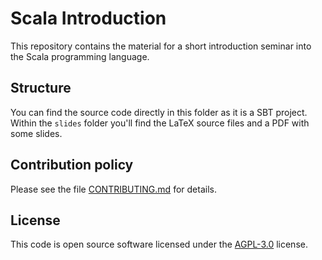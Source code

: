 # Scala Introduction #

This repository contains the material for a short introduction seminar into 
the Scala programming language.

## Structure ##

You can find the source code directly in this folder as it is a SBT project.
Within the `slides` folder you'll find the LaTeX source files and a PDF with
some slides.

## Contribution policy ##

Please see the file [CONTRIBUTING.md](CONTRIBUTING.md) for details.

## License ##

This code is open source software licensed under the
[AGPL-3.0](https://www.gnu.org/licenses/agpl.html) license.
